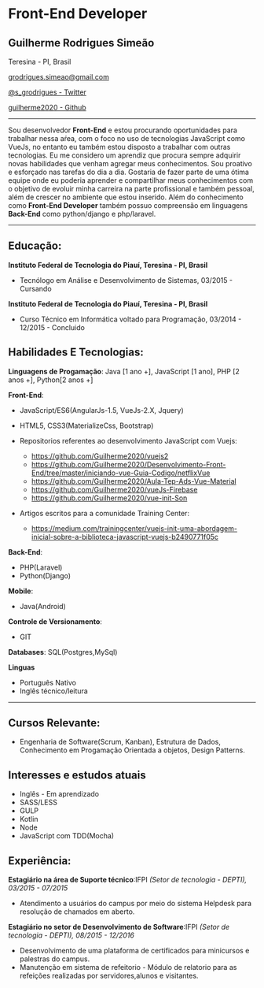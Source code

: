 # Front-End Developer

## Guilherme Rodrigues Simeão

Teresina - PI, Brasil

[ grodrigues.simeao@gmail.com](mailto:grodrigues.simeao@gmail.com)

[ @s_grodrigues - Twitter](https://twitter.com/s_grodrigues)

[ guilherme2020 - Github](https://github.com/Guilherme2020)

---------

Sou desenvolvedor **Front-End**  e estou procurando oportunidades para trabalhar nessa aŕea,
com o foco no uso de tecnologias JavaScript como VueJs, no entanto eu também estou disposto a trabalhar com outras  tecnologias. Eu me considero um aprendiz  que procura sempre adquirir novas habilidades que venham  agregar meus conhecimentos. Sou proativo e esforçado nas tarefas do dia a dia. Gostaria de fazer parte de uma ótima equipe  onde eu poderia aprender e compartilhar meus conhecimentos com o objetivo de evoluir minha carreira na parte profissional e também pessoal, além de crescer no ambiente que estou inserido. Além do conhecimento  como  **Front-End Developer** também possuo compreensão em linguagens **Back-End** como  python/django  e php/laravel.

---------------

## Educação:

**Instituto Federal de Tecnologia do Piauí, Teresina - PI, Brasil**

- Tecnólogo em Análise e Desenvolvimento de Sistemas, 03/2015 - Cursando

**Instituto Federal de Tecnologia do Piauí, Teresina - PI, Brasil**

- Curso Técnico em Informática voltado para Programação, 03/2014 - 12/2015 - Concluido


## Habilidades E Tecnologias:

**Linguagens de Progamação**: Java [1 ano +], JavaScript [1 ano], PHP [2 anos +], Python[2 anos +]

**Front-End**:

- JavaScript/ES6(AngularJs-1.5, VueJs-2.X, Jquery)
- HTML5, CSS3(MaterializeCss, Bootstrap)
- Repositorios referentes ao desenvolvimento JavaScript com Vuejs:
  - https://github.com/Guilherme2020/vuejs2
  - https://github.com/Guilherme2020/Desenvolvimento-Front-End/tree/master/iniciando-vue-Guia-Codigo/netflixVue
  - https://github.com/Guilherme2020/Aula-Tep-Ads-Vue-Material
  - https://github.com/Guilherme2020/vueJs-Firebase
  - https://github.com/Guilherme2020/vue-init-Son

- Artigos escritos para a comunidade Training Center:

  - https://medium.com/trainingcenter/vuejs-init-uma-abordagem-inicial-sobre-a-biblioteca-javascript-vuejs-b2490771f05c  

**Back-End**:

- PHP(Laravel)
- Python(Django)

**Mobile**:

- Java(Android)

**Controle de Versionamento**:
- GIT

**Databases**: SQL(Postgres,MySql)

**Linguas**
- Português Nativo
- Inglês técnico/leitura
----------------------

## Cursos Relevante:

- Engenharia de Software(Scrum, Kanban), Estrutura de Dados, Conhecimento em Progamação Orientada a objetos, Design Patterns.

## Interesses e estudos atuais

  - Inglês - Em aprendizado
  - SASS/LESS
  - GULP
  - Kotlin
  - Node
  - JavaScript com TDD(Mocha)

## Experiência:

**Estagiário na área de Suporte técnico**:IFPI *(Setor de tecnologia - DEPTI), 03/2015 - 07/2015*
  - Atendimento a usuários do campus por meio do sistema Helpdesk para resolução de chamados em aberto.

**Estagiário no  setor  de Desenvolvimento de Software**:IFPI *(Setor de tecnologia - DEPTI), 08/2015 - 12/2016*
  - Desenvolvimento de uma plataforma de certificados para  minicursos e palestras do campus.
  - Manutenção em sistema de refeitorio - Módulo de relatorio para as refeições realizadas por servidores,alunos e visitantes.
